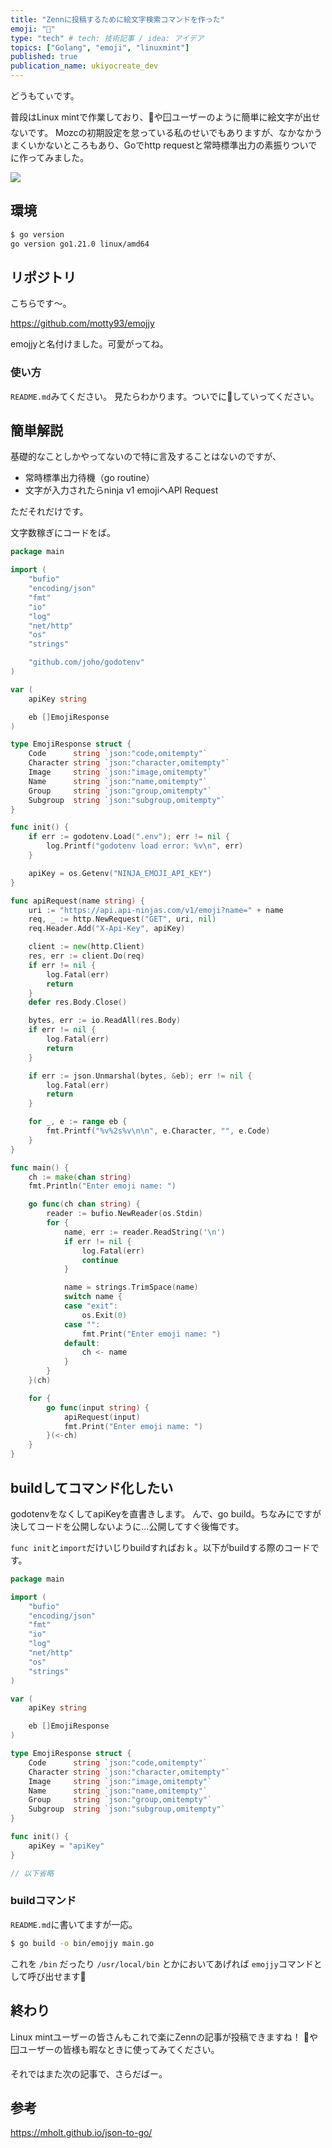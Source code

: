 ```yaml
---
title: "Zennに投稿するために絵文字検索コマンドを作った"
emoji: "🍺"
type: "tech" # tech: 技術記事 / idea: アイデア
topics: ["Golang", "emoji", "linuxmint"]
published: true
publication_name: ukiyocreate_dev
---
```


どうもてぃです。

普段はLinux mintで作業しており、🍎や🪟ユーザーのように簡単に絵文字が出せないです。
Mozcの初期設定を怠っている私のせいでもありますが、なかなかうまくいかないところもあり、Goでhttp requestと常時標準出力の素振りついでに作ってみました。

![](/images/emojjy_golang_emoji/emojjy.gif)

## 環境

```sh
$ go version
go version go1.21.0 linux/amd64
```

## リポジトリ

こちらです〜。

https://github.com/motty93/emojjy

emojjyと名付けました。可愛がってね。

### 使い方
`README.md`みてください。
見たらわかります。ついでに🌟していってください。

## 簡単解説

基礎的なことしかやってないので特に言及することはないのですが、

- 常時標準出力待機（go routine）
- 文字が入力されたらninja v1 emojiへAPI Request

ただそれだけです。

文字数稼ぎにコードをば。

```go
package main

import (
    "bufio"
    "encoding/json"
    "fmt"
    "io"
    "log"
    "net/http"
    "os"
    "strings"

    "github.com/joho/godotenv"
)

var (
    apiKey string

    eb []EmojiResponse
)

type EmojiResponse struct {
    Code      string `json:"code,omitempty"`
    Character string `json:"character,omitempty"`
    Image     string `json:"image,omitempty"`
    Name      string `json:"name,omitempty"`
    Group     string `json:"group,omitempty"`
    Subgroup  string `json:"subgroup,omitempty"`
}

func init() {
    if err := godotenv.Load(".env"); err != nil {
        log.Printf("godotenv load error: %v\n", err)
    }

    apiKey = os.Getenv("NINJA_EMOJI_API_KEY")
}

func apiRequest(name string) {
    uri := "https://api.api-ninjas.com/v1/emoji?name=" + name
    req, _ := http.NewRequest("GET", uri, nil)
    req.Header.Add("X-Api-Key", apiKey)

    client := new(http.Client)
    res, err := client.Do(req)
    if err != nil {
        log.Fatal(err)
        return
    }
    defer res.Body.Close()

    bytes, err := io.ReadAll(res.Body)
    if err != nil {
        log.Fatal(err)
        return
    }

    if err := json.Unmarshal(bytes, &eb); err != nil {
        log.Fatal(err)
        return
    }

    for _, e := range eb {
        fmt.Printf("%v%2s%v\n\n", e.Character, "", e.Code)
    }
}

func main() {
    ch := make(chan string)
    fmt.Println("Enter emoji name: ")

    go func(ch chan string) {
        reader := bufio.NewReader(os.Stdin)
        for {
            name, err := reader.ReadString('\n')
            if err != nil {
                log.Fatal(err)
                continue
            }

            name = strings.TrimSpace(name)
            switch name {
            case "exit":
                os.Exit(0)
            case "":
                fmt.Print("Enter emoji name: ")
            default:
                ch <- name
            }
        }
    }(ch)

    for {
        go func(input string) {
            apiRequest(input)
            fmt.Print("Enter emoji name: ")
        }(<-ch)
    }
}
```

## buildしてコマンド化したい

godotenvをなくしてapiKeyを直書きします。
んで、go build。ちなみにですが決してコードを公開しないように...公開してすぐ後悔です。

`func init`と`import`だけいじりbuildすればおｋ。以下がbuildする際のコードです。

```go
package main

import (
    "bufio"
    "encoding/json"
    "fmt"
    "io"
    "log"
    "net/http"
    "os"
    "strings"
)

var (
    apiKey string

    eb []EmojiResponse
)

type EmojiResponse struct {
    Code      string `json:"code,omitempty"`
    Character string `json:"character,omitempty"`
    Image     string `json:"image,omitempty"`
    Name      string `json:"name,omitempty"`
    Group     string `json:"group,omitempty"`
    Subgroup  string `json:"subgroup,omitempty"`
}

func init() {
    apiKey = "apiKey"
}

// 以下省略
```

### buildコマンド
`README.md`に書いてますが一応。
```sh
$ go build -o bin/emojjy main.go
```

これを `/bin` だったり `/usr/local/bin` とかにおいてあげれば `emojjy`コマンドとして呼び出せます🎉


## 終わり
Linux mintユーザーの皆さんもこれで楽にZennの記事が投稿できますね！
🍎や🪟ユーザーの皆様も暇なときに使ってみてください。

それではまた次の記事で、さらだばー。

## 参考

https://mholt.github.io/json-to-go/
